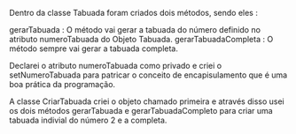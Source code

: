 Dentro da classe Tabuada foram criados dois métodos, sendo eles : 

gerarTabuada : O método vai gerar a tabuada do número definido no atributo numeroTabuada do Objeto Tabuada. 
gerarTabuadaCompleta : O método sempre vai gerar a tabuada completa. 

Declarei o atributo numeroTabuada como privado e criei o setNumeroTabuada para patricar o conceito de encapisulamento que é uma boa prática da programação.



A classe CriarTabuada criei o objeto chamado primeira e através disso usei os dois métodos gerarTabuada e gerarTabuadaCompleto para criar uma tabuada indivial do número 2 e a completa.












